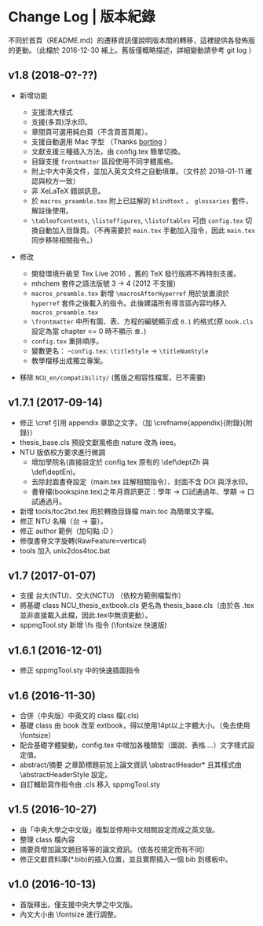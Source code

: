 # Change Log | 版本紀錄
不同於首頁（README.md）的遷移資訊僅說明版本間的轉移，這裡提供各發佈版的更動。（此檔於 2016-12-30 補上。舊版僅概略描述，詳細變動請參考 git log ）

## v1.8 (2018-0?-??)

- 新增功能
  - 支援清大樣式
  - 支援(多頁)浮水印。
  - 章間頁可選用純白頁（不含頁首頁尾）。
  - 支援自動選用 Mac 字型 （Thanks [borting](https://github.com/borting/nctu-thesis/) ）
  - 文獻支援三種插入方法，由 config.tex 簡單切換。
  - 目錄支援 `frontmatter` 區段使用不同字體風格。
  - 附上中大中英文件，並加入英文文件之自動填單。（文件於 2018-01-11 確認與校方一致）
  - 非 XeLaTeX 錯誤訊息。
  - 於 `macros_preamble.tex` 附上已註解的 `blindtext` 、 `glossaries` 套件，解註後使用。
  - `\tableofcontents`, `\listoffigures`, `\listoftables` 可由 `config.tex` 切換自動加入目錄頁。（不再需要於 `main.tex` 手動加入指令，因此 `main.tex` 同步移除相關指令。）

- 修改
  - 開發環境升級至 Tex Live 2016 ，舊的 TeX 發行版將不再特別支援。
  - mhchem 套件之語法版號 3 -> 4 (2012 不支援)
  - `macros_preamble.tex` 新增 `\macrosAfterHyperref` 用於放置須於 `hyperref` 套件之後載入的指令。此後建議所有導言區內容均移入 `macros_preamble.tex`
  - `\frontmatter` 中所有圖、表、方程的編號顯示成 `0.1` 的格式(原 `book.cls` 設定為當 chapter <= 0 時不顯示 `章.`)
  - `config.tex` 重排順序。
  - 變數更名：
    -`config.tex`: `\titleStyle` -> `\titleNumStyle`
  - 教學檔移出成獨立專案。

- 移除 `NCU_en/compatibility/` (舊版之相容性檔案，已不需要)

## v1.7.1 (2017-09-14)
<!-- - sppmgTool.sty 新增  指令 -->
- 修正 \cref 引用 appendix 章節之文字。（加 \crefname{appendix}{附錄}{附錄}）
- thesis_base.cls 預設文獻風格由 nature 改為 ieee。
- NTU 版依校方要求進行微調
    - 增加學院名(直接設定於 config.tex 原有的 \def\deptZh 與 \def\deptEn)。
    - 去除封面書脊設定（main.tex 註解相關指令）、封面不含 DOI 與浮水印。
    - 書脊檔(bookspine.tex)之年月資訊更正：學年 -> 口試通過年、學期 -> 口試通過月。
- 新增 tools/toc2txt.tex 用於轉換目錄檔 main.toc 為簡單文字檔。
- 修正 NTU 名稱（台 -> 臺）。
- 修正 author 範例（加句點 :D ）
- 修復書脊文字旋轉(RawFeature=vertical)
- tools 加入 unix2dos4toc.bat


## v1.7 (2017-01-07)
- 支援 台大(NTU)、交大(NCTU) （依校方範例檔製作）
- 將基礎 class NCU_thesis_extbook.cls 更名為 thesis_base.cls（由於各 .tex 並非直接載入此檔，因此.tex中無須更動）。
- sppmgTool.sty 新增 \fs 指令 (\fontsize 快速版)


## v1.6.1 (2016-12-01)
- 修正 sppmgTool.sty 中的快速插圖指令


## v1.6 (2016-11-30)
- 合併（中央版）中英文的 class 檔(.cls)
- 基礎 class 由 book 改至 extbook，得以使用14pt以上字體大小。（免去使用\fontsize）
- 配合基礎字體變動，config.tex 中增加各種類型（圖說、表格....）文字樣式設定值。
- abstract/摘要 之章節標題前加上論文資訊 \abstractHeader* 且其樣式由\abstractHeaderStyle 設定。
- 自訂輔助寫作指令由 .cls 移入 sppmgTool.sty


## v1.5 (2016-10-27)
- 由「中央大學之中文版」複製並停用中文相關設定而成之英文版。
- 整理 class 檔內容
- 摘要頁增加論文題目等等的論文資訊。（依各校規定而有不同）
- 修正文獻資料庫(*.bib)的插入位置，並且實際插入一個 bib 到樣板中。


## v1.0 (2016-10-13)
- 首版釋出。僅支援中央大學之中文版。
- 內文大小由 \fontsize 進行調整。
